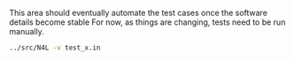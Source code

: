 
This area should eventually automate the test cases once the software details become stable
For now, as things are changing, tests need to be run manually.

```sh
../src/N4L -v test_x.in
```
